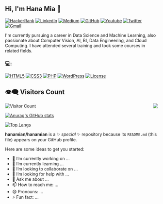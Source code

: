 ## Hi, I'm Hana Mia 👋 
<p>
  <a href="https://www.hackerrank.com/hanamianp" target="_blank"><img alt="HackerRank" src="https://img.shields.io/badge/-Hackerrank-2EC866?style=for-the-badge&logo=HackerRank&logoColor=white"/></a>
  <a href="https://www.linkedin.com/in/hana-mia-nurpradita/" target="_blank"><img alt="LinkedIn" <img alt="HackerRank" src="https://img.shields.io/badge/-Hackerrank-2EC866?style=for-the-badge&logo=HackerRank&logoColor=white"/></a> 
  <a href="https://www.kaggle.com/hanamianurpradita" target="_blank"><img alt="Medium" src="https://img.shields.io/badge/Kaggle-2C8EBB?&style=for-the-badge&logo=kaggle&logoColor=white" /></a>   
  <a href="https://github.com/hanamian" target="_blank"><img alt="GitHub" src="https://img.shields.io/badge/github-%23121011.svg?style=for-the-badge&logo=github&logoColor=white"/></a>  
  <a href="https://www.youtube.com/channel/UCpw_iILqKp9M0PIvHwPt97A" target="_blank"><img alt="Youtube" src="https://img.shields.io/badge/<handle>-%23FF0000.svg?style=for-the-badge&logo=YouTube&logoColor=white"/></a>  
  <a href="https://twitter.com/HNurpradita" target="_blank"><img alt="Twitter" src="https://img.shields.io/badge/twitter-%231DA1F2.svg?&style=for-the-badge&logo=twitter&logoColor=white" /></a>  
  <a href="mailto:hanamianp@gmail.com" target="_blank"><img alt="Gmail" src="https://img.shields.io/badge/gmail-D14836?&style=for-the-badge&logo=gmail&logoColor=white"/></a>  
    
</p>

I'm currently pursuing a career in Data Science and Machine Learning, also passionate about Computer Vision, AI, BI, Data Engineering, and Cloud Computing. I have attended several training and took some courses in related fields.


### :computer::

[![HTML5](http://resources.spacexchimp.com/images/logos/HTML5.png)]()
[![CSS3](http://resources.spacexchimp.com/images/logos/CSS3.png)]()
[![PHP](http://resources.spacexchimp.com/images/logos/PHP.png)]()
[![WordPress](http://resources.spacexchimp.com/images/logos/WordPress.png)](https://wordpress.org)
[![License](http://resources.spacexchimp.com/images/logos/GPLv3.png)](http://www.gnu.org/licenses/gpl-3.0.html)


## 👁‍🗨 Visitors Count
<img align='right' src = "https://github.com/hanamian/github-stats-transparent/blob/output/generated/languages.svg">

![Visitor Count](https://profile-counter.glitch.me/{hanamian}/count.svg)




[![Anurag's GitHub stats](https://github-readme-stats.vercel.app/api?username=hanamian)](https://github.com/hanamian/github-readme-stats)

[![Top Langs](https://github-readme-stats.vercel.app/api/top-langs/?username=hanamian&layout=compact)](https://github.com/hanamian/github-readme-stats)

**hanamian/hanamian** is a ✨ _special_ ✨ repository because its `README.md` (this file) appears on your GitHub profile.

Here are some ideas to get you started:

- 🔭 I’m currently working on ...
- 🌱 I’m currently learning ...
- 👯 I’m looking to collaborate on ...
- 🤔 I’m looking for help with ...
- 💬 Ask me about ...
- 📫 How to reach me: ...
- 😄 Pronouns: ...
- ⚡ Fun fact: ...

